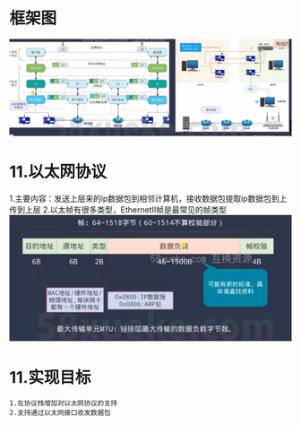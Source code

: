 # 框架图
![系统框架图](docs/image.png)

# 11.以太网协议
1.主要内容：发送上层来的ip数据包到相邻计算机，接收数据包提取ip数据包到上传到上层
2.以太帧有很多类型，EthernetⅡ帧是最常见的帧类型
![帧](docs/Snipaste_2025-09-24_14-29-32.png)



# 11.实现目标
    1.在协议栈增加对以太网协议的支持
    2.支持通过以太网接口收发数据包
